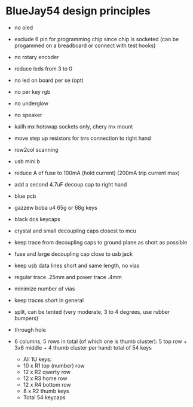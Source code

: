 # BlueJay54 design principles

- no oled
- exclude 6 pin for programming chip since chip is socketed (can be progammed on a breadboard or connect with test hooks)
- no rotary encoder
- reduce leds from 3 to 0
- no led on board per se (opt)
- no per key rgb
- no underglow
- no speaker

- kailh mx hotswap sockets only, chery mx mount
- move step up resistors for trrs connection to right hand
- row2col scanning
- usb mini b
- reduce A of fuse to 100mA (hold current) (200mA trip current max)
- add a second 4.7uF decoup cap to right hand

- blue pcb
- gazzew boba u4 65g or 68g keys
- black dcs keycaps

- crystal and small decoupling caps closest to mcu
- keep trace from decoupling caps to ground plane as short as possible
- fuse and large decoupling cap close to usb jack
- keep usb data lines short and same length, no vias
- regular trace .25mm and power trace .4mm
- minimize number of vias
- keep traces short in general

- split, can be tented (very moderate, 3 to 4 degrees, use rubber bumpers)

- through hole

- 6 columns, 5 rows in total (of which one is thumb cluster): 5 top row + 3x6 middle + 4 thumb cluster per hand: total of 54 keys
	+ All 1U keys:
	+ 10 x R1 top (number) row
	+ 12 x R2 qwerty row
	+ 12 x R3 home row
	+ 12 x R4 bottom row
	+ 8 x R2 thumb keys
	+ Total 54 keycaps

